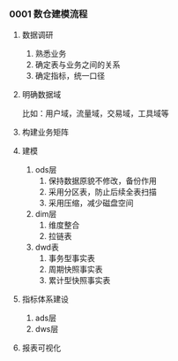 ### 0001 数仓建模流程

1. 数据调研

   1. 熟悉业务
   2. 确定表与业务之间的关系
   3. 确定指标，统一口径

2. 明确数据域

   比如：用户域，流量域，交易域，工具域等

3. 构建业务矩阵

4. 建模

   1. ods层
      1. 保持数据原貌不修改，备份作用
      2. 采用分区表，防止后续全表扫描
      3. 采用压缩，减少磁盘空间
   2. dim层
      1. 维度整合
      2. 拉链表
   3. dwd表
      1. 事务型事实表
      2. 周期快照事实表
      3. 累计型快照事实表

5. 指标体系建设

   1. ads层 
   2. dws层

6. 报表可视化